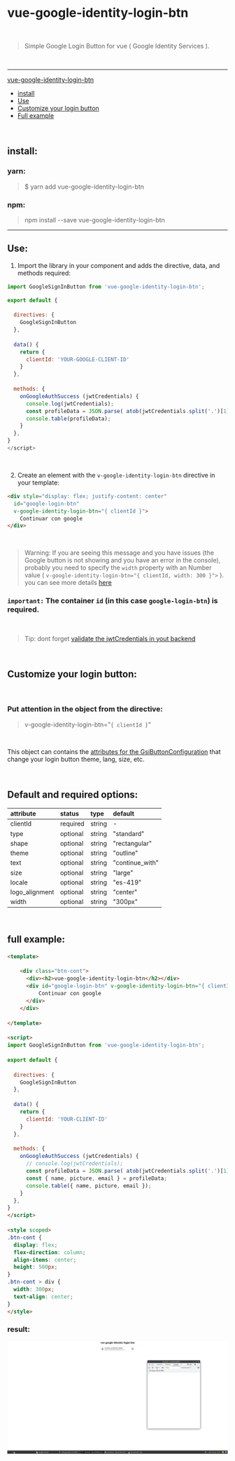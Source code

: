 # vue-google-identity-login-btn

<br>

> Simple Google Login Button for vue ( Google Identity Services ).

<br>

---

 [vue-google-identity-login-btn](#vue-google-identity-login-btn)
  - [install](#install)
  - [Use](#use)
  - [Customize your login button](#customize-your-login-button)
  - [Full example](#full-example)



<br>

## install:

### yarn:

> $ yarn add vue-google-identity-login-btn

### npm:
> npm install --save vue-google-identity-login-btn

---

## Use:

1. Import the library in your component and adds the directive, data, and methods required:
   
``` js
import GoogleSignInButton from 'vue-google-identity-login-btn';
``` 

```js
export default {
  
  directives: {
    GoogleSignInButton
  },

  data() {
    return {
      clientId: 'YOUR-GOOGLE-CLIENT-ID'
    }
  },

  methods: {
    onGoogleAuthSuccess (jwtCredentials) {
      console.log(jwtCredentials);
      const profileData = JSON.parse( atob(jwtCredentials.split('.')[1]) );
      console.table(profileData);
    }
  },
}
</script>
```

<br>

2. Create an element with the `v-google-identity-login-btn` directive in your template:

```html
<div style="display: flex; justify-content: center" 
  id="google-login-btn"
  v-google-identity-login-btn="{ clientId }">
    Continuar con google
</div>
```
<br>

> Warning: If you are seeing this message and you have issues (the Google button is not showing and you have an error in the console), probably you need to specify the `width` property with an Number value
> ( `v-google-identity-login-btn="{ clientId, width: 300 }">` ).
> you can see more details [here](https://github.com/eduardova/vue-google-identity-login-btn/pull/1)

### `important:` The container `id` (in this case `google-login-btn`) is required.

<br>

> Tip: dont forget [validate the jwtCredentials in yout backend](https://developers.google.com/identity/gsi/web/guides/verify-google-id-token)

<br>

## Customize your login button:

<br>

### Put attention in the object from the directive: 


> v-google-identity-login-btn="`{ clientId }`"

<br>

This object can contains the [attributes for the GsiButtonConfiguration](https://developers.google.com/identity/gsi/web/reference/js-reference#GsiButtonConfiguration) that change your login button theme, lang, size, etc.

<br>

## Default and required options:

attribute|status|type|default|
:---|:---|:---|:---
clientId|required|string|-
type|optional|string|"standard"
shape|optional|string|"rectangular"
theme|optional|string|"outline"
text|optional|string|"continue_with"
size|optional|string|"large"
locale|optional|string|"es-419"
logo_alignment|optional|string|"center"
width|optional|string|"300px"

<br>

## full example:

```html
<template>

    <div class="btn-cont">
      <div><h2>vue-google-identity-login-btn</h2></div>
      <div id="google-login-btn" v-google-identity-login-btn="{ clientId, locale:'en' }">
          Continuar con google
      </div>
    </div>

</template>

<script>
import GoogleSignInButton from 'vue-google-identity-login-btn';

export default {
  
  directives: {
    GoogleSignInButton
  },

  data() {
    return {
      clientId: 'YOUR-CLIENT-ID'
    }
  },

  methods: {
    onGoogleAuthSuccess (jwtCredentials) {
      // console.log(jwtCredentials);
      const profileData = JSON.parse( atob(jwtCredentials.split('.')[1]) );
      const { name, picture, email } = profileData;
      console.table({ name, picture, email });
    }
  },
}
</script>

<style scoped>
.btn-cont {
  display: flex;
  flex-direction: column;
  align-items: center;
  height: 500px;
}
.btn-cont > div {
  width: 300px;
  text-align: center;
}
</style>

```

### result:
![result](example/with-single-file-component/escritorio.gif)
